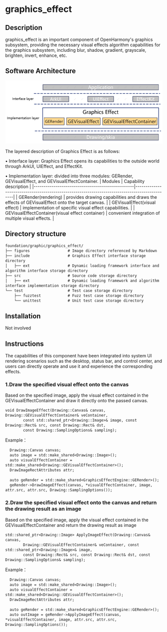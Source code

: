 # graphics_effect

## Description
graphics_effect is an important component of OpenHarmony's graphics subsystem, providing the necessary visual effects algorithm capabilities for the graphics subsystem, including blur, shadow, gradient, grayscale, brighten, invert, enhance, etc.

## Software Architecture
![GraphicsEffectArchitecture](./figures/graphics_effect_architecture_en.png)

The layered description of Graphics Effect is as follows:

• Interface layer: Graphics Effect opens its capabilities to the outside world through ArkUI, UIEffect, and EffectKit.

• Implementation layer: divided into three modules: GERender, GEVisualEffect, and GEVisualEffectContainer.
| Modules                                          | Capability description                                                                        |
|--------------------------------------------------|-----------------------------------------------------------------------------------------------|
| GERender(rendering)                              | provides drawing capabilities and draws the effects of GEVisualEffect onto the target canvas. |
| GEVisualEffect(visual effect)                    | implementation of specific visual effect capabilities.                                        |
| GEVisualEffectContainer(visual effect container) | convenient integration of multiple visual effects.                                            |

## Directory structure
```
foundation/graphic/graphics_effect/
├── figures                 # Image directory referenced by Markdown
├── include                 # Graphics Effect interface storage directory
│   ├── ext                 # Dynamic loading framework interface and algorithm interface storage directory
├── src                     # Source code storage directory
│   ├── ext                 # Dynamic loading framework and algorithm interface implementation storage directory
└── test                    # Test case storage directory
    ├── fuzztest            # Fuzz test case storage directory
    └── unittest            # Unit test case storage directory
```

## Installation

Not involved

## Instructions

The capabilities of this component have been integrated into system UI rendering scenarios such as the desktop, status bar, and control center, and users can directly operate and use it and experience the corresponding effects.

### 1.Draw the specified visual effect onto the canvas

Based on the specified image, apply the visual effect contained in the GEVisualEffectContainer and draw it directly onto the passed canvas.
```
void DrawImageEffect(Drawing::Canvas& canvas, Drawing::GEVisualEffectContainer& veContainer,
        const std::shared_ptr<Drawing::Image>& image, const Drawing::Rect& src, const Drawing::Rect& dst,
        const Drawing::SamplingOptions& sampling);
```
Example：
```
  Drawing::Canvas canvas;
  auto image = std::make_shared<Drawing::Image>();
  auto visualEffectContainer = std::make_shared<Drawing::GEVisualEffectContainer>();
  DrawImageRectAttributes attr;

  auto geRender = std::make_shared<GraphicsEffectEngine::GERender>();
  geRender->DrawImageEffect(canvas, *visualEffectContainer, image, attr.src, attr.src, Drawing::SamplingOptions());
```

### 2.Draw the specified visual effect onto the canvas and return the drawing result as an image

Based on the specified image, apply the visual effect contained in the GEVisualEffectContainer and return the drawing result as image
```
std::shared_ptr<Drawing::Image> ApplyImageEffect(Drawing::Canvas& canvas,
        Drawing::GEVisualEffectContainer& veContainer, const std::shared_ptr<Drawing::Image>& image,
        const Drawing::Rect& src, const Drawing::Rect& dst, const Drawing::SamplingOptions& sampling);
```
Example：
```
  Drawing::Canvas canvas;
  auto image = std::make_shared<Drawing::Image>();
  auto visualEffectContainer = std::make_shared<Drawing::GEVisualEffectContainer>();
  DrawImageRectAttributes attr;

  auto geRender = std::make_shared<GraphicsEffectEngine::GERender>();
  auto outImage = geRender->ApplyImageEffect(canvas, *visualEffectContainer, image, attr.src, attr.src, Drawing::SamplingOptions());
```
